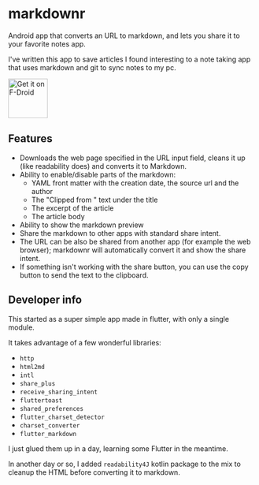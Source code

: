 # markdownr

Android app that converts an URL to markdown, and lets you share it to your favorite notes app.

I've written this app to save articles I found interesting to a note taking app that uses markdown and git to sync notes to my pc.

[<img src="https://fdroid.gitlab.io/artwork/badge/get-it-on.png"
     alt="Get it on F-Droid"
     height="80">](https://f-droid.org/packages/com.sanzoghenzo.markdownr/)

## Features

- Downloads the web page specified in the URL input field, cleans it up (like readability does) and converts it to Markdown.
- Ability to enable/disable parts of the markdown:
  - YAML front matter with the creation date, the source url and the author
  - The "Clipped from <url>" text under the title
  - The excerpt of the article
  - The article body
- Ability to show the markdown preview
- Share the markdown to other apps with standard share intent.
- The URL can be also be shared from another app (for example the web browser);
  markdownr will automatically convert it and show the share intent.
- If something isn't working with the share button, you can use the copy button to send the text to the clipboard.

## Developer info

This started as a super simple app made in flutter, with only a single module.

It takes advantage of a few wonderful libraries:

- `http`
- `html2md`
- `intl`
- `share_plus`
- `receive_sharing_intent`
- `fluttertoast`
- `shared_preferences`
- `flutter_charset_detector`
- `charset_converter`
- `flutter_markdown`

I just glued them up in a day, learning some Flutter in the meantime.

In another day or so, I added `readability4J` kotlin package to the mix to cleanup the HTML before converting it to markdown.

